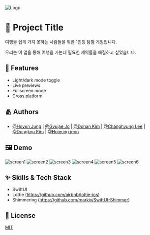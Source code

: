
![Logo](https://dummyimage.com/1000x300/000/fff.png)


# :iphone: Project Title

여행을 쉽게 가지 못하는 사람들을 위한 1인칭 탐험 게임입니다.

우리는 이 앱을 통해 여행을 가는데 필요한 제약들을 해결하고 싶었습니다.

## :pushpin: Features

- Light/dark mode toggle
- Live previews
- Fullscreen mode
- Cross platform


## :people_hugging: Authors

- [@Hoyun Jung](https://github.com/stemmmm) | [@Gyujae Jo](https://github.com/im-niber) | [@Dohan Kim](https://github.com/commitcomplete) | [@Changhyung Lee](https://github.com/LeeChangHyeong) | [@Dongkyu Kim](https://github.com/Dorodong96) | [@Hojeong jeon](https://github.com/lau0505)


## :framed_picture: Demo

![screen1](https://user-images.githubusercontent.com/45297745/175484047-8e5143ed-ae68-4a90-8832-1022567c587a.gif)
![screen2](https://user-images.githubusercontent.com/45297745/175484057-1e903a3d-9d9e-49a8-b1d8-c18002829901.gif)
![screen3](https://user-images.githubusercontent.com/45297745/175484063-62cab037-d2e6-4d8f-869f-1bc256f621af.gif)
![screen4](https://user-images.githubusercontent.com/45297745/175484073-359d8906-313c-4036-8db9-3229b5f3648c.gif)
![screen5](https://user-images.githubusercontent.com/45297745/175484079-e24a5c66-072a-4b85-be49-64aa5ed9ba69.gif)
![screen6](https://user-images.githubusercontent.com/45297745/175484020-8306b570-de50-42be-b51f-dd16ff36364f.gif)


## :sparkles: Skills & Tech Stack
* SwiftUI
* Lottie (https://github.com/airbnb/lottie-ios)
* Shimmering (https://github.com/markiv/SwiftUI-Shimmer)


## :lock_with_ink_pen: License

[MIT](https://choosealicense.com/licenses/mit/)

